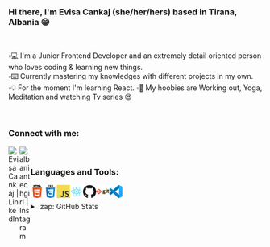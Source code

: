 ### Hi there, I'm Evisa Cankaj (she/her/hers) based in Tirana, Albania 😁

<br/>

▫️💻 I'm a Junior Frontend Developer and an extremely detail oriented person who loves coding & learning new things.  
▫️⌨️ Currently mastering my knowledges with different projects in my own.  
▫️💡 For the moment I'm learning React.
▫️🥳 My hoobies are Working out, Yoga, Meditation and watching Tv series 😍

<br/>


### Connect with me:

<a href="https://www.linkedin.com/in/evisa-cankaj-a0a66512b/" target="blank"> <img align="left" alt="Evisa Cankaj | LinkedIn" width="22px" src="https://cdn.jsdelivr.net/npm/simple-icons@v3/icons/linkedin.svg" /> </a>
<a href="https://www.instagram.com/albaniantechgirl/" target="blank"> <img align="left" alt="albaniantechgirl | Instagram" width="22px" src="https://cdn.jsdelivr.net/npm/simple-icons@v3/icons/instagram.svg" /> </a> 

<br/>


### Languages and Tools:

<img align="left" alt="HTML5" width="26px" src="https://raw.githubusercontent.com/github/explore/80688e429a7d4ef2fca1e82350fe8e3517d3494d/topics/html/html.png" />
<img align="left" alt="CSS3" width="26px" src="https://raw.githubusercontent.com/github/explore/80688e429a7d4ef2fca1e82350fe8e3517d3494d/topics/css/css.png" />
<img align="left" alt="JavaScript" width="26px" src="https://raw.githubusercontent.com/github/explore/80688e429a7d4ef2fca1e82350fe8e3517d3494d/topics/javascript/javascript.png" />
<img align="left" alt="React" width="26px" src="https://raw.githubusercontent.com/github/explore/80688e429a7d4ef2fca1e82350fe8e3517d3494d/topics/react/react.png" />
<img align="left" alt="GitHub" width="26px" src="https://raw.githubusercontent.com/github/explore/78df643247d429f6cc873026c0622819ad797942/topics/github/github.png" />
<img align="left" alt="Git" width="26px" src="https://raw.githubusercontent.com/github/explore/80688e429a7d4ef2fca1e82350fe8e3517d3494d/topics/git/git.png" />
<img align="left" alt="Visual Studio Code" width="26px" src="https://raw.githubusercontent.com/github/explore/80688e429a7d4ef2fca1e82350fe8e3517d3494d/topics/visual-studio-code/visual-studio-code.png" />


<br/>
<br/>

<details>
  <summary>:zap: GitHub Stats</summary>

  ![Evisa's GitHub stats](https://github-readme-stats.vercel.app/api?username=evissa&show_icons=true&theme=default)
[![Top Languages](https://github-readme-stats.vercel.app/api/top-langs/?username=evissa&layout=compact)](https://github.com/evissa/github-readme-stats)

</details>
